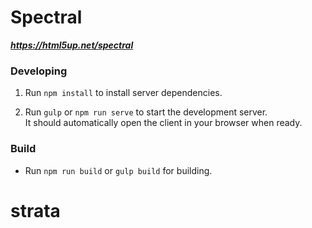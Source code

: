 # Spectral

***https://html5up.net/spectral***

### Developing

1. Run `npm install` to install server dependencies.

2. Run `gulp` or `npm run serve` to start the development server.  
    It should automatically open the client in your browser when ready.

### Build

* Run `npm run build` or `gulp build` for building.
# strata
